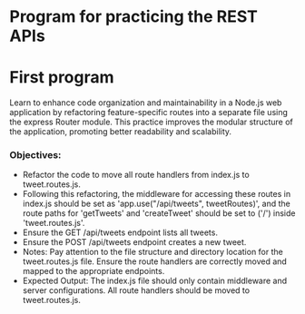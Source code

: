 # Program for practicing the REST APIs 
#  First program 
Learn to enhance code organization and maintainability in a Node.js web application by refactoring feature-specific routes into a separate file using the express Router module. This practice improves the modular structure of the application, promoting better readability and scalability. 
### Objectives: 
- Refactor the code to move all route handlers from index.js to tweet.routes.js.
- Following this refactoring, the middleware for accessing these routes in index.js should be set as 'app.use("/api/tweets", tweetRoutes)', and the route paths for 'getTweets' and 'createTweet' should be set to ('/') inside 'tweet.routes.js'.
- Ensure the GET /api/tweets endpoint lists all tweets.
- Ensure the POST /api/tweets endpoint creates a new tweet.
- Notes: Pay attention to the file structure and directory location for the tweet.routes.js file. Ensure the route handlers are correctly moved and mapped to the appropriate endpoints.
- Expected Output: The index.js file should only contain middleware and server configurations. All route handlers should be moved to tweet.routes.js.

